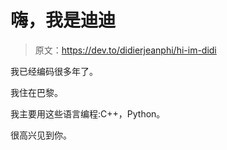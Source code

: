 # 嗨，我是迪迪

> 原文：<https://dev.to/didierjeanphi/hi-im-didi>

我已经编码很多年了。

我住在巴黎。

我主要用这些语言编程:C++，Python。

很高兴见到你。